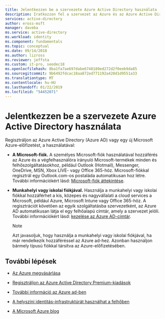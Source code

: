 ```yaml
---
title: Jelentkezzen be a szervezete Azure Active Directory használata |} A Microsoft Docs
description: Iratkozzon fel a szervezet az Azure és az Azure Active Directory kapcsolatos utasításokat.
services: active-directory
author: eross-msft
manager: daveba
ms.service: active-directory
ms.workload: identity
ms.component: fundamentals
ms.topic: conceptual
ms.date: 09/14/2018
ms.author: lizross
ms.reviewer: jeffsta
ms.custom: it-pro, seodec18
ms.openlocfilehash: 8ba1fa7ae697dabe6748189ed272d2f0eeb9da85
ms.sourcegitcommit: 9b6492fdcac18aa872ed771192a420d1d9551a33
ms.translationtype: MT
ms.contentlocale: hu-HU
ms.lasthandoff: 01/22/2019
ms.locfileid: "54452071"
---
```

# <a name="sign-up-your-organization-to-use-azure-active-directory"></a>Jelentkezzen be a szervezete Azure Active Directory használata
Regisztráljon az Azure Active Directory (Azure AD) vagy egy új Microsoft Azure-előfizetést, a használatával:

- **A Microsoft-fiók.** A személyes Microsoft-fiók használatával hozzáférés az Azure és a végfelhasználóra irányuló Microsoft-termékek minden és felhőszolgáltatásokhoz, például Outlook (Hotmail), Messenger, OneDrive, MSN, Xbox LIVE- vagy Office 365-höz. Microsoft-fiókkal regisztrál egy Outlook.com-os postaláda automatikusan hoz létre. További információkért lásd: [Microsoft-fiók áttekintése](https://account.microsoft.com/account).

- **Munkahelyi vagy iskolai fiókjával.** Használja a munkahelyi vagy iskolai fiókkal hozzáférhet a kis, közepes és nagyvállalati a cloud services a Microsoft, például Azure, Microsoft Intune vagy Office 365-höz. A regisztrációt követően az egyik szolgáltatásba szervezetként, az Azure AD automatikusan látja el egy felhőalapú címtár, amely a szervezet jelöli. További információkért lásd: [kezelése az Azure AD-címtár](active-directory-administer.md).

    >[!Note]
    Azt javasoljuk, hogy használja a munkahelyi vagy iskolai fiókjával, ha már rendelkezik hozzáféréssel az Azure ad-hez. Azonban használjon bármely típusú fiókkal társítva az Azure-előfizetésében.

## <a name="next-steps"></a>További lépések

- [Az Azure megvásárlása](https://azure.microsoft.com/pricing/purchase-options/)

- [Regisztráljon az Azure Active Directory Premium-kiadások](active-directory-get-started-premium.md)

- [További információ az Azure ad-ben](active-directory-whatis.md)

- [A helyszíni identitás-infrastruktúrát használhat a felhőben](../connect/active-directory-aadconnect.md)

- [A Microsoft Azure blog](https://azure.microsoft.com/blog/)

